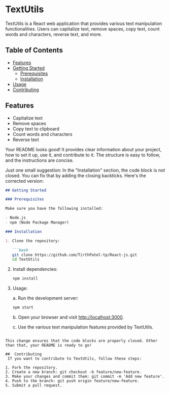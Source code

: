 # TextUtils

TextUtils is a React web application that provides various text manipulation functionalities. Users can capitalize text, remove spaces, copy text, count words and characters, reverse text, and more.

## Table of Contents
- [Features](#features)
- [Getting Started](#getting-started)
  - [Prerequisites](#prerequisites)
  - [Installation](#installation)
- [Usage](#usage)
- [Contributing](#contributing)

## Features

- Capitalize text
- Remove spaces
- Copy text to clipboard
- Count words and characters
- Reverse text

Your README looks good! It provides clear information about your project, how to set it up, use it, and contribute to it. The structure is easy to follow, and the instructions are concise.

Just one small suggestion: In the "Installation" section, the code block is not closed. You can fix that by adding the closing backticks. Here's the corrected version:

```markdown
## Getting Started

### Prerequisites

Make sure you have the following installed:

- Node.js
- npm (Node Package Manager)

### Installation

1. Clone the repository:

   ```bash
   git clone https://github.com/TirthPatel-tp/React-js.git
   cd TextUtils
   ```

2. Install dependencies:

   ```bash
   npm install
   ```

3. Usage:

   a. Run the development server:

      ```bash
      npm start
      ```

   b. Open your browser and visit [http://localhost:3000](http://localhost:3000).

   c. Use the various text manipulation features provided by TextUtils.
```

This change ensures that the code blocks are properly closed. Other than that, your README is ready to go!

##  Contributing
 If you want to contribute to TextUtils, follow these steps:

1. Fork the repository.
2. Create a new branch: git checkout -b feature/new-feature.
3. Make your changes and commit them: git commit -m 'Add new feature'.
4. Push to the branch: git push origin feature/new-feature.
5. Submit a pull request.